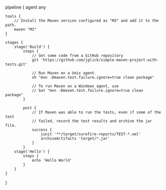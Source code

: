 pipeline {
    agent any

    tools {
        // Install the Maven version configured as "M3" and add it to the path.
        maven "M3"
    }

    stages {
        stage('Build') {
            steps {
                // Get some code from a GitHub repository
                git 'https://github.com/jglick/simple-maven-project-with-tests.git'

                // Run Maven on a Unix agent.
                sh "mvn -Dmaven.test.failure.ignore=true clean package"

                // To run Maven on a Windows agent, use
                // bat "mvn -Dmaven.test.failure.ignore=true clean package"
            }

            post {
                // If Maven was able to run the tests, even if some of the test
                // failed, record the test results and archive the jar file.
                success {
                    junit '**/target/surefire-reports/TEST-*.xml'
                    archiveArtifacts 'target/*.jar'
                }
            }
        stage('Hello') {
            steps {
                echo 'Hello World'
            }
        }
    }
          
   }
